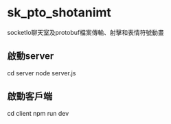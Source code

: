 # sk_pto_shotanimt
socketIo聊天室及protobuf檔案傳輸、射擊和表情符號動畫

## 啟動server
cd server
node server.js

## 啟動客戶端
cd client
npm run dev

